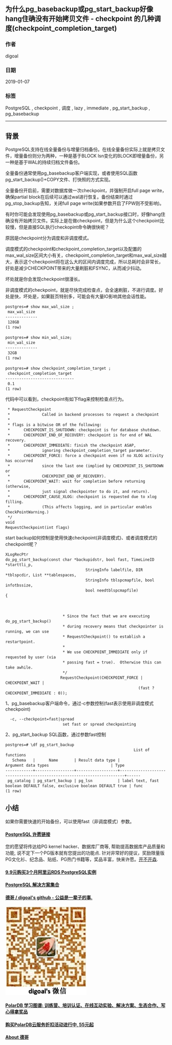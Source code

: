 ## 为什么pg_basebackup或pg_start_backup好像hang住确没有开始拷贝文件 - checkpoint 的几种调度(checkpoint_completion_target)  
      
### 作者      
digoal      
      
### 日期      
2019-01-07      
      
### 标签      
PostgreSQL , checkpoint , 调度 , lazy , immediate , pg_start_backup , pg_basebackup  
      
----      
      
## 背景     
PostgreSQL支持在线全量备份与增量归档备份。在线全量备份实际上就是拷贝文件，增量备份则分为两种，一种是基于BLOCK lsn变化的BLOCK即增量备份，另一种是基于WAL的持续归档文件备份。  
  
全量备份通常使用pg_basebackup客户端实现，或者使用SQL函数pg_start_backup()+COPY文件、打快照的方式实现。  
  
全量备份开启前，需要对数据库做一次checkpoint，并强制开启full page write，确保partial block在后续可以通过wal进行恢复。备份结束时通过pg_stop_backup告知，关闭full page write(如果参数开启了FPW则不受影响)。  
  
有时你可能会发现使用pg_basebackup或pg_start_backup接口时，好像hang住确没有开始拷贝文件。实际上是在做checkpoint，但是为什么这个checkpoint比较慢，但是直接SQL执行checkopint命令确很快呢？  
  
原因是checkpoint分为调度和非调度模式。  
  
调度模式的checkpoint和checkpoint_completion_target以及配置的max_wal_size区间大小有关，checkpoint_completion_target和max_wal_size越大，表示这个checkpoint将在这么大的区间内调度完成，所以总耗时会非常长，好处是减少CHECKPOINT带来的大量刷脏和FSYNC，从而减少抖动。  
  
坏处就是你会发现checkpoint很漫长。  
  
非调度模式的checkpoint，就是尽快完成检查点，会全速刷脏，不进行调度。好处是快，坏处是，如果脏页特别多，可能会有大量IO影响其他会话性能。  
  
```  
postgres=# show max_wal_size ;  
 max_wal_size   
--------------  
 128GB  
(1 row)  
  
postgres=# show min_wal_size;  
 min_wal_size   
--------------  
 32GB  
(1 row)  
             
postgres=# show checkpoint_completion_target ;  
 checkpoint_completion_target   
------------------------------  
 0.1  
(1 row)  
```  
  
代码中可以看到，checkpoint有如下flag来控制检查点行为。  
  
```  
 * RequestCheckpoint  
 *              Called in backend processes to request a checkpoint  
 *  
 * flags is a bitwise OR of the following:  
 *      CHECKPOINT_IS_SHUTDOWN: checkpoint is for database shutdown.  
 *      CHECKPOINT_END_OF_RECOVERY: checkpoint is for end of WAL recovery.  
 *      CHECKPOINT_IMMEDIATE: finish the checkpoint ASAP,  
 *              ignoring checkpoint_completion_target parameter.  
 *      CHECKPOINT_FORCE: force a checkpoint even if no XLOG activity has occurred  
 *              since the last one (implied by CHECKPOINT_IS_SHUTDOWN or  
 *              CHECKPOINT_END_OF_RECOVERY).  
 *      CHECKPOINT_WAIT: wait for completion before returning (otherwise,  
 *              just signal checkpointer to do it, and return).  
 *      CHECKPOINT_CAUSE_XLOG: checkpoint is requested due to xlog filling.  
 *              (This affects logging, and in particular enables CheckPointWarning.)  
 */  
void  
RequestCheckpoint(int flags)  
```  
  
start backup如何控制是使用快速checkpoint(非调度模式)、或者调度模式的checkpoint呢？  
  
```  
XLogRecPtr  
do_pg_start_backup(const char *backupidstr, bool fast, TimeLineID *starttli_p,  
                                   StringInfo labelfile, DIR *tblspcdir, List **tablespaces,  
                                   StringInfo tblspcmapfile, bool infotbssize,  
                                   bool needtblspcmapfile)  
{  
  
  
  
                         * Since the fact that we are executing do_pg_start_backup()  
                         * during recovery means that checkpointer is running, we can use  
                         * RequestCheckpoint() to establish a restartpoint.  
                         *  
                         * We use CHECKPOINT_IMMEDIATE only if requested by user (via  
                         * passing fast = true).  Otherwise this can take awhile.  
                         */  
                        RequestCheckpoint(CHECKPOINT_FORCE | CHECKPOINT_WAIT |  
                                                          (fast ? CHECKPOINT_IMMEDIATE : 0));  
```  
  
1、pg_basebackup客户端命令，通过-c参数控制(fast表示使用非调度模式checkpoint)  
  
```  
  -c, --checkpoint=fast|spread  
                         set fast or spread checkpointing  
```  
  
2、pg_start_backup SQL函数，通过参数fast控制  
  
```  
postgres=# \df pg_start_backup  
                                                        List of functions  
   Schema   |      Name       | Result data type |                          Argument data types                           | Type   
------------+-----------------+------------------+------------------------------------------------------------------------+------  
 pg_catalog | pg_start_backup | pg_lsn           | label text, fast boolean DEFAULT false, exclusive boolean DEFAULT true | func  
(1 row)  
```  
  
## 小结  
如果你需要快速的开始备份，可以使用fast（非调度模式）参数。  
    
  
  
  
  
  
  
  
  
  
  
  
  
  
  
  
  
  
  
  
  
  
  
  
  
  
  
  
  
  
  
  
  
  
  
  
  
  
  
  
  
  
  
  
  
  
  
  
  
  
  
  
  
  
  
  
  
  
  
  
  
  
  
  
  
  
  
  
  
  
#### [PostgreSQL 许愿链接](https://github.com/digoal/blog/issues/76 "269ac3d1c492e938c0191101c7238216")
您的愿望将传达给PG kernel hacker、数据库厂商等, 帮助提高数据库产品质量和功能, 说不定下一个PG版本就有您提出的功能点. 针对非常好的提议，奖励限量版PG文化衫、纪念品、贴纸、PG热门书籍等，奖品丰富，快来许愿。[开不开森](https://github.com/digoal/blog/issues/76 "269ac3d1c492e938c0191101c7238216").  
  
  
#### [9.9元购买3个月阿里云RDS PostgreSQL实例](https://www.aliyun.com/database/postgresqlactivity "57258f76c37864c6e6d23383d05714ea")
  
  
#### [PostgreSQL 解决方案集合](https://yq.aliyun.com/topic/118 "40cff096e9ed7122c512b35d8561d9c8")
  
  
#### [德哥 / digoal's github - 公益是一辈子的事.](https://github.com/digoal/blog/blob/master/README.md "22709685feb7cab07d30f30387f0a9ae")
  
  
![digoal's wechat](../pic/digoal_weixin.jpg "f7ad92eeba24523fd47a6e1a0e691b59")
  
  
#### [PolarDB 学习图谱: 训练营、培训认证、在线互动实验、解决方案、生态合作、写心得拿奖品](https://www.aliyun.com/database/openpolardb/activity "8642f60e04ed0c814bf9cb9677976bd4")
  
  
#### [购买PolarDB云服务折扣活动进行中, 55元起](https://www.aliyun.com/activity/new/polardb-yunparter?userCode=bsb3t4al "e0495c413bedacabb75ff1e880be465a")
  
  
#### [About 德哥](https://github.com/digoal/blog/blob/master/me/readme.md "a37735981e7704886ffd590565582dd0")
  
